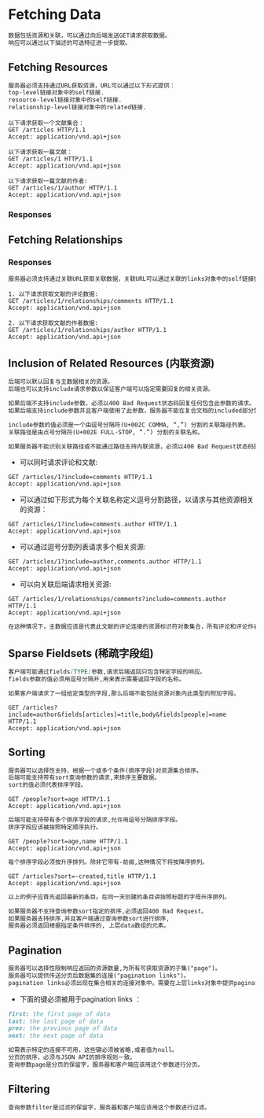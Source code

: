 # Fetching Data
```md
数据包括资源和关联，可以通过向后端发送GET请求获取数据。
响应可以通过以下描述的可选特征进一步提取。
```
## Fetching Resources
```md
服务器必须支持通过URL获取资源，URL可以通过以下形式提供：
top-level链接对象中的self链接.
resource-level链接对象中的self链接.
relationship-level链接对象中的related链接.
```
```http
以下请求获取一个文献集合：
GET /articles HTTP/1.1
Accept: application/vnd.api+json

以下请求获取一篇文献：
GET /articles/1 HTTP/1.1
Accept: application/vnd.api+json

以下请求获取一篇文献的作者:
GET /articles/1/author HTTP/1.1
Accept: application/vnd.api+json
```
### Responses

## Fetching Relationships
### Responses
```md
服务器必须支持通过关联URL获取关联数据，关联URL可以通过关联的links对象中的self链接提供。
```
```http
1. 以下请求获取文献的评论数据:
GET /articles/1/relationships/comments HTTP/1.1
Accept: application/vnd.api+json

2. 以下请求获取文献的作者数据:
GET /articles/1/relationships/author HTTP/1.1
Accept: application/vnd.api+json
```
## Inclusion of Related Resources (内联资源)
```md
后端可以默认回复与主数据相关的资源。
后端也可以支持include请求参数以保证客户端可以指定需要回复的相关资源。

如果后端不支持include参数，必须以400 Bad Request状态码回复任何包含此参数的请求。
如果后端支持include参数并且客户端使用了此参数，服务器不能在复合文档的included部分包含任何未请求的资源对象。

include参数的值必须是一个由逗号分隔符(U+002C COMMA, “,”) 分割的关联路径列表。
关联路径是由点号分隔符(U+002E FULL-STOP, “.”) 分割的关联名称。

如果服务器不能识别关联路径或不能通过路径支持内联资源，必须以400 Bad Request状态码回复。
```
* 可以同时请求评论和文献:
```http
GET /articles/1?include=comments HTTP/1.1
Accept: application/vnd.api+json
```
* 可以通过如下形式为每个关联名称定义逗号分割路径，以请求与其他资源相关的资源：
```http
GET /articles/1?include=comments.author HTTP/1.1
Accept: application/vnd.api+json
```
* 可以通过逗号分割列表请求多个相关资源:
```http
GET /articles/1?include=author,comments.author HTTP/1.1
Accept: application/vnd.api+json
```
* 可以向关联后端请求相关资源:
```http
GET /articles/1/relationships/comments?include=comments.author HTTP/1.1
Accept: application/vnd.api+json
```
```md
在这种情况下，主数据应该是代表此文献的评论连接的资源标识符对象集合，所有评论和评论作者将会作为相关数据返回。
```
## Sparse Fieldsets (稀疏字段组)
```md
客户端可能通过fields[TYPE]参数,请求后端返回只包含特定字段的响应。
fields参数的值必须用逗号分隔开,用来表示需要返回字段的名称。

如果客户端请求了一组给定类型的字段,那么后端不能包括资源对象内此类型的附加字段。
```
```http
GET /articles?include=author&fields[articles]=title,body&fields[people]=name HTTP/1.1
Accept: application/vnd.api+json
```
## Sorting
```md
服务器可以选择性支持，根据一个或多个条件(排序字段)对资源集合排序。
后端可能支持带有sort查询参数的请求,来排序主要数据。
sort的值必须代表排序字段。
```
```http
GET /people?sort=age HTTP/1.1
Accept: application/vnd.api+json
```
```md
后端可能支持带有多个排序字段的请求,允许用逗号分隔排序字段。
排序字段应该被按照特定顺序执行。
```
```http
GET /people?sort=age,name HTTP/1.1
Accept: application/vnd.api+json
```
```md
每个排序字段必须按升序排列。除非它带有-前缀,这种情况下将按降序排列。
```
```http
GET /articles?sort=-created,title HTTP/1.1
Accept: application/vnd.api+json
```
```md
以上的例子应首先返回最新的条目。在同一天创建的条目讲按照标题的字母升序排列。
```
```md
如果服务器不支持查询参数sort指定的排序,必须返回400 Bad Request。
如果服务器支持排序,并且客户端通过查询参数sort进行排序,
服务器必须返回根据指定条件排序的, 上层data数组的元素。
```
## Pagination
```md
服务器可以选择性限制响应返回的资源数量,为所有可获取资源的子集("page")。
服务器可以提供传送分页后数据集的连接("pagination links")。
pagination links必须出现在集合相关的连接对象中。需要在上层links对象中提供pagination links。
```
* 下面的键必须被用于pagination links ：
```md
first: the first page of data
last: the last page of data
prev: the previous page of data
next: the next page of data
```
```md
如需表示特定的连接不可用，这些键必须被省略,或者值为null。
分页的排序，必须与JSON API的排序规则一致。
查询参数page是分页的保留字，服务器和客户端应该用这个参数进行分页。
```
## Filtering
```md
查询参数filter是过滤的保留字，服务器和客户端应该用这个参数进行过滤。
```